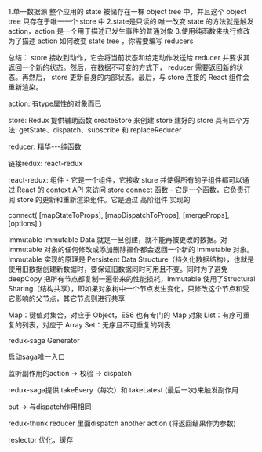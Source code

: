 1.单一数据源
  整个应用的 state 被储存在一棵 object tree 中，并且这个 object tree 只存在于唯一一个 store 中
2.state是只读的
  唯一改变 state 的方法就是触发 action，action 是一个用于描述已发生事件的普通对象
3.使用纯函数来执行修改
  为了描述 action 如何改变 state tree ，你需要编写 reducers


总结：
  store 接收到动作，它会将当前状态和给定动作发送给 reducer 并要求其返回一个新的状态。然后，在数据不可变的方式下， reducer 需要返回新的状态。再然后， store 更新自身的内部状态。最后，与 store 连接的 React 组件会重新渲染。

action:
  有type属性的对象而已

store:
  Redux 提供辅助函数 createStore 来创建 store
  建好的 store 具有四个方法: getState、dispatch、subscribe 和 replaceReducer

reducer:
  精华---纯函数

链接redux: react-redux

react-redux:
  <Provider> 组件 - 它是一个组件，它接收 store 并使得所有的子组件都可以通过 React 的 context API 来访问 store
  connect 函数 - 它是一个函数，它负责订阅 store 的更新和重新渲染组件。它是通过 高阶组件 实现的

  connect(
    [mapStateToProps],
    [mapDispatchToProps],
    [mergeProps],
    [options]
  )

Immutable
  Immutable Data 就是一旦创建，就不能再被更改的数据。对 Immutable 对象的任何修改或添加删除操作都会返回一个新的 Immutable 对象。Immutable 实现的原理是 Persistent Data Structure（持久化数据结构），也就是使用旧数据创建新数据时，要保证旧数据同时可用且不变。同时为了避免 deepCopy 把所有节点都复制一遍带来的性能损耗，Immutable 使用了Structural Sharing（结构共享），即如果对象树中一个节点发生变化，只修改这个节点和受它影响的父节点，其它节点则进行共享

  Map：键值对集合，对应于 Object，ES6 也有专门的 Map 对象
  List：有序可重复的列表，对应于 Array
  Set：无序且不可重复的列表


redux-saga
  Generator

  启动saga唯一入口

  监听副作用的action -> 校验  -> dispatch

  redux-saga提供 takeEvery（每次）和 takeLatest (最后一次)来触发副作用

  put -> 与dispatch作用相同

redux-thunk
  reducer 里面dispatch another action (将返回结果作为参数)

reslector
  优化，缓存
